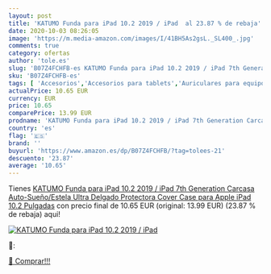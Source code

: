 ```yaml
---
layout: post
title: 'KATUMO Funda para iPad 10.2 2019 / iPad  al 23.87 % de rebaja'
date: 2020-10-03 08:26:05
image: 'https://m.media-amazon.com/images/I/41BH5As2gsL._SL400_.jpg'
comments: true
category: ofertas
author: 'tole.es'
slug: 'B07Z4FCHFB-es KATUMO Funda para iPad 10.2 2019 / iPad 7th Generation...'
sku: 'B07Z4FCHFB-es'
tags: [ 'Accesorios','Accesorios para tablets','Auriculares para equipo de audio','Auriculares y accesorios','Electrónica','Electrónica para moto','Electrónica para vehículos','Fundas blandas para tablets','Fundas para tablets','Informática','Smartwatches','Soportes para moto','Tecnología para vestir','apple','ipad', ]
actualPrice: 10.65 EUR
currency: EUR
price: 10.65
comparePrice: 13.99 EUR
prodname: 'KATUMO Funda para iPad 10.2 2019 / iPad 7th Generation Carcasa Auto-Sueño/Estela Ultra Delgado Protectora Cover Case para Apple iPad 10.2 Pulgadas'
country: 'es'
flag: '🇪🇸'
brand: ''
buyurl: 'https://www.amazon.es/dp/B07Z4FCHFB/?tag=tolees-21'
descuento: '23.87'
average: '10.65'
---
```


Tienes [KATUMO Funda para iPad 10.2 2019 / iPad 7th Generation Carcasa Auto-Sueño/Estela Ultra Delgado Protectora Cover Case para Apple iPad 10.2 Pulgadas](https://www.amazon.es/dp/B07Z4FCHFB/?tag=tolees-21) con precio final de  10.65 EUR (original: 13.99 EUR) (23.87 %  de rebaja) aqui!

[![KATUMO Funda para iPad 10.2 2019 / iPad ](https://m.media-amazon.com/images/I/41BH5As2gsL._SL400_.jpg)](https://www.amazon.es/dp/B07Z4FCHFB/?tag=tolees-21)

🔎:


[🛒 Comprar!!!](https://www.amazon.es/dp/B07Z4FCHFB/?tag=tolees-21)
